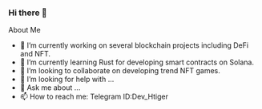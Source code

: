 ### Hi there 👋

About Me

- 🔭 I’m currently working on several blockchain projects including DeFi and NFT.
- 🌱 I’m currently learning Rust for developing smart contracts on Solana.
- 👯 I’m looking to collaborate on developing trend NFT games.
- 🤔 I’m looking for help with ...
- 💬 Ask me about ...
- 📫 How to reach me: Telegram ID:Dev_Htiger


